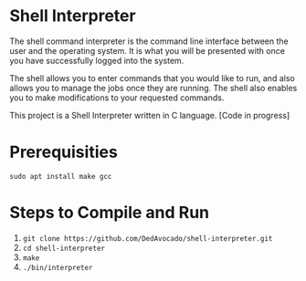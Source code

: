 # Shell Interpreter
The shell command interpreter is the command line interface between the user and the operating system. It is what you will be presented with once you have successfully logged into the system.

The shell allows you to enter commands that you would like to run, and also allows you to manage the jobs once they are running. The shell also enables you to make modifications to your requested commands.

This project is a Shell Interpreter written in C language.
[Code in progress]


# Prerequisities
```sudo apt install make gcc```
# Steps to Compile and Run
1. ```git clone https://github.com/DedAvocado/shell-interpreter.git```
2. ```cd shell-interpreter```
3. ```make```
4. ```./bin/interpreter```
